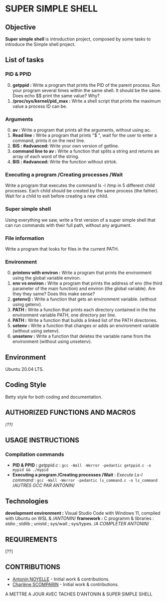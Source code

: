 # SUPER SIMPLE SHELL


## Objective 
**Super simple shell** is introduction project, composed by some tasks to introduce the Simple shell project.


## List of tasks
### PID & PPID
0. **getppid :** Write a program that prints the PID of the parent process. Run your program several times within the same shell. It should be the same. Does echo $$ print the same value? Why?
1. **/proc/sys/kernel/pid_max :** Write a shell script that prints the maximum value a process ID can be.

### Arguments
0. **av :** Write a program that prints all the arguments, without using ac.
1. **Read line :** Write a program that prints "$ ", wait for the user to enter a command, prints it on the next line.
1. **BIS : #advanced:** Write your own version of getline.
2. **command line to av :** Write a function that splits a string and returns an array of each word of the string.
2. **BIS : #advanced:** Write the function without strtok.

### Executing a program /Creating processes /Wait
Write a program that executes the command ls -l /tmp in 5 different child processes. Each child should be created by the same process (the father). Wait for a child to exit before creating a new child.

### Super simple shell
Using everything we saw, write a first version of a super simple shell that can run commands with their full path, without any argument.

### File information
Write a program that looks for files in the current PATH.

### Environment
0. **printenv with environ :** Write a program that prints the environment using the global variable environ.
1. **env vs environ :** Write a program that prints the address of env (the third parameter of the main function) and environ (the global variable). Are they they same? Does this make sense?
2. **getenv() :** Write a function that gets an environment variable. (without using getenv).
3. **PATH :** Write a function that prints each directory contained in the the environment variable PATH, one directory per line.
4. **PATH :** Write a function that builds a linked list of the PATH directories.
5. **setenv :** Write a function that changes or adds an environment variable (without using setenv).
6. **unsetenv :** Write a function that deletes the variable name from the environment (without using unsetenv).


## Environment
Ubuntu 20.04 LTS.


## Coding Style
Betty style for both coding and documentation.


## AUTHORIZED FUNCTIONS AND MACROS
/*??*/


## USAGE INSTRUCTIONS
### Compilation commands
- **PID & PPID :** *getppid.c* : `gcc -Wall -Werror -pedantic getppid.c -o mypid && ./mypid`
- **Executing a program /Creating processes /Wait** : *Execute Ls-l command* : `gcc -Wall -Werror -pedantic ls_command.c -o ls_command`
/*AUTRES GCC PAR ANTONIN*/

## Technologies
**development environment :** Visual Studio Code with Windows 11, compiled with Ubuntu on WSL & /*ANTONIN*/
**framework :** C programm & libraries : stdio ; stdlib ; unistd ; sys/wait ; sys/types. /*A COMPLETER ANTONIN*/

## REQUIREMENTS
[??]

## CONTRIBUTIONS
- [Antonin NOYELLE](https://github.com/Ninotna) - Initial work & contributions.
- [Charlène SCOMPARIN](https://github.com/ChSPN) - Initial work & contributions.


A METTRE A JOUR AVEC TACHES D'ANTONIN & SUPER SIMPLE SHELL